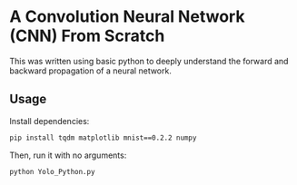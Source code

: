 # A Convolution Neural Network (CNN) From Scratch
This was written using basic python to deeply understand the forward and backward propagation of a neural network.

## Usage

Install dependencies:

```bash
pip install tqdm matplotlib mnist==0.2.2 numpy
```

Then, run it with no arguments:

```bash
python Yolo_Python.py
```

